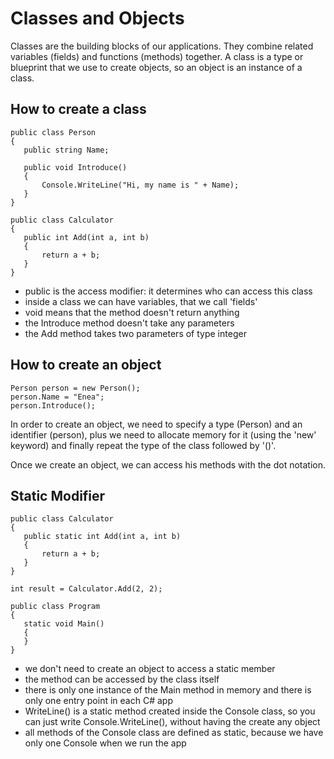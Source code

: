 # Classes and Objects

Classes are the building blocks of our applications. 
They combine related variables (fields) and functions (methods) together.
A class is a type or blueprint that we use to create objects, so an object is an instance of a class.


## How to create a class

 ```
 public class Person 
{
    public string Name;

    public void Introduce()
    {
        Console.WriteLine("Hi, my name is " + Name);
    }
}
 ```

 ```
 public class Calculator
{
    public int Add(int a, int b)
    {
        return a + b;
    }
}
 ```

- public is the access modifier: it determines who can access this class
- inside a class we can have variables, that we call 'fields'
- void means that the method doesn't return anything
- the Introduce method doesn't take any parameters
- the Add method takes two parameters of type integer


## How to create an object

 ```
Person person = new Person();
person.Name = "Enea";
person.Introduce();
 ```

In order to create an object, we need to specify a type (Person) and an identifier (person),
plus we need to allocate memory for it (using the 'new' keyword) and finally repeat the type of the class followed by '()'.

Once we create an object, we can access his methods with the dot notation.



## Static Modifier

 ```
 public class Calculator
{
    public static int Add(int a, int b)
    {
        return a + b;
    }
}

int result = Calculator.Add(2, 2);
 ```


 ```
public class Program
{
    static void Main()
    {        
    }
}
 ```

- we don't need to create an object to access a static member
- the method can be accessed by the class itself
- there is only one instance of the Main method in memory and there is only one entry point in each C# app
- WriteLine() is a static method created inside the Console class, so you can just write Console.WriteLine(),
  without having the create any object
- all methods of the Console class are defined as static, because we have only one Console when we run the app